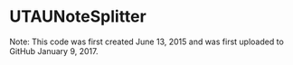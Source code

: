 # UTAUNoteSplitter

Note: This code was first created June 13, 2015 and was first uploaded to GitHub January 9, 2017.
